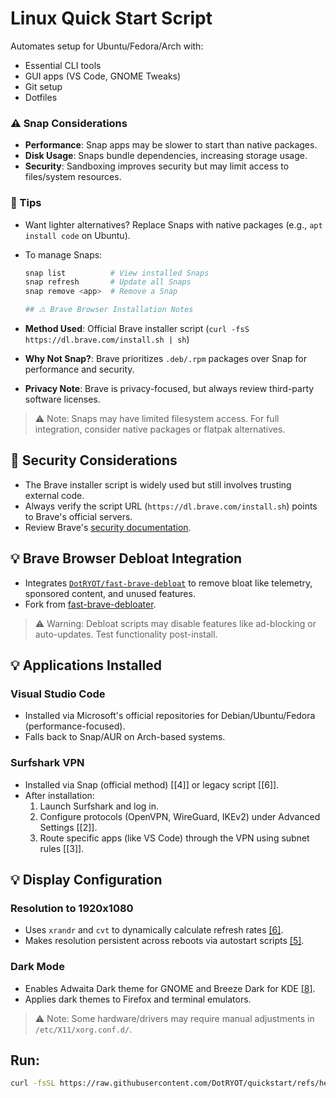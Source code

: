 # Linux Quick Start Script

Automates setup for Ubuntu/Fedora/Arch with:

- Essential CLI tools
- GUI apps (VS Code, GNOME Tweaks)
- Git setup
- Dotfiles

### ⚠️ Snap Considerations

- **Performance**: Snap apps may be slower to start than native packages.
- **Disk Usage**: Snaps bundle dependencies, increasing storage usage.
- **Security**: Sandboxing improves security but may limit access to files/system resources.

### 🧩 Tips

- Want lighter alternatives? Replace Snaps with native packages (e.g., `apt install code` on Ubuntu).
- To manage Snaps:

  ```bash
  snap list          # View installed Snaps
  snap refresh       # Update all Snaps
  snap remove <app>  # Remove a Snap

  ## ⚠️ Brave Browser Installation Notes

  ```

- **Method Used**: Official Brave installer script (`curl -fsS https://dl.brave.com/install.sh | sh`)
- **Why Not Snap?**: Brave prioritizes `.deb/.rpm` packages over Snap for performance and security.
- **Privacy Note**: Brave is privacy-focused, but always review third-party software licenses.

> ⚠️ Note: Snaps may have limited filesystem access. For full integration, consider native packages or flatpak alternatives.

## 🔐 Security Considerations

- The Brave installer script is widely used but still involves trusting external code.
- Always verify the script URL (`https://dl.brave.com/install.sh`) points to Brave's official servers.
- Review Brave's [security documentation](https://github.com/brave/brave-browser/wiki/Installation#linux).

## 💡 Brave Browser Debloat Integration  
- Integrates [`DotRYOT/fast-brave-debloat`](https://github.com/DotRYOT/fast-brave-debloater) to remove bloat like telemetry, sponsored content, and unused features.  
- Fork from [fast-brave-debloater](https://github.com/nomadxxxx/fast-brave-debloater).  

> ⚠️ Warning: Debloat scripts may disable features like ad-blocking or auto-updates. Test functionality post-install.  

## 💡 Applications Installed

### Visual Studio Code
- Installed via Microsoft's official repositories for Debian/Ubuntu/Fedora (performance-focused).
- Falls back to Snap/AUR on Arch-based systems.

### Surfshark VPN
- Installed via Snap (official method) [[4]] or legacy script [[6]].
- After installation:
  1. Launch Surfshark and log in.
  2. Configure protocols (OpenVPN, WireGuard, IKEv2) under Advanced Settings [[2]].
  3. Route specific apps (like VS Code) through the VPN using subnet rules [[3]].

## 💡 Display Configuration

### Resolution to 1920x1080
- Uses `xrandr` and `cvt` to dynamically calculate refresh rates [[6]](https://askubuntu.com/a/1071644).
- Makes resolution persistent across reboots via autostart scripts [[5]](https://forums.linuxmint.com/viewtopic.php?t=274148).

### Dark Mode
- Enables Adwaita Dark theme for GNOME and Breeze Dark for KDE [[8]](https://askubuntu.com/a/1286291).
- Applies dark themes to Firefox and terminal emulators.

> ⚠️ Note: Some hardware/drivers may require manual adjustments in `/etc/X11/xorg.conf.d/`.

## Run:

```bash
curl -fsSL https://raw.githubusercontent.com/DotRYOT/quickstart/refs/heads/main/setup.sh | bash
```
